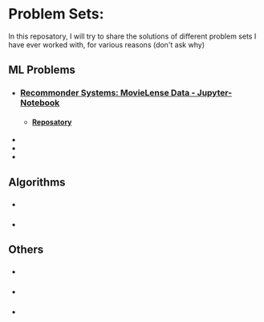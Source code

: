 # Problem Sets:
In this reposatory, I will try to share the solutions of different problem sets I have ever worked with, for various reasons (don't ask why)

## ML Problems
* ### [Recommonder Systems: MovieLense Data - Jupyter-Notebook](https://nbviewer.jupyter.org/github/nikeshbajaj/ProblemSets/blob/master/MovieLense/MovieLense-LatestSmallData.ipynb)
  * #### [Reposatory](https://github.com/Nikeshbajaj/ProblemSets/tree/master/MovieLense)
* 
*
*


## Algorithms
* ### 
* ### 

## Others
* ### 
* ### 
* ### 
